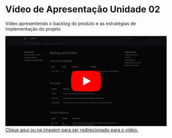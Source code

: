 # Vídeo de Apresentação Unidade 02

Vídeo apresentendo o backlog do produto e as estratégias de implementação do projeto

[![Imagem de capa](../img/cover-apresentacao-unidade2.jpg)](https://youtu.be/k6TYahk4RmY)
[Clique aqui ou na imagem para ser redirecionado para o vídeo.](https://youtu.be/k6TYahk4RmY)
